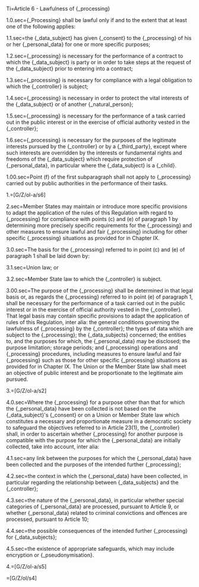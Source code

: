 Ti=Article 6 - Lawfulness of {_processing}

1.0.sec={_Processing} shall be lawful only if and to the extent that at least one of the following applies:

1.1.sec=the {_data_subject} has given {_consent} to the {_processing} of his or her {_personal_data} for one or more specific purposes;

1.2.sec={_processing} is necessary for the performance of a contract to which the {_data_subject} is party or in order to take steps at the request of the {_data_subject} prior to entering into a contract;

1.3.sec={_processing} is necessary for compliance with a legal obligation to which the {_controller} is subject;

1.4.sec={_processing} is necessary in order to protect the vital interests of the {_data_subject} or of another {_natural_person};

1.5.sec={_processing} is necessary for the performance of a task carried out in the public interest or in the exercise of official authority vested in the {_controller};

1.6.sec={_processing} is necessary for the purposes of the legitimate interests pursued by the {_controller} or by a {_third_party}, except where such interests are overridden by the interests or fundamental rights and freedoms of the {_data_subject} which require protection of {_personal_data}, in particular where the {_data_subject} is a {_child}.

1.00.sec=Point (f) of the first subparagraph shall not apply to {_processing} carried out by public authorities in the performance of their tasks.

1.=[G/Z/ol-a/s6]

2.sec=Member States may maintain or introduce more specific provisions to adapt the application of the rules of this Regulation with regard to {_processing} for compliance with points (c) and (e) of paragraph 1 by determining more precisely specific requirements for the {_processing} and other measures to ensure lawful and fair {_processing} including for other specific {_processing} situations as provided for in Chapter IX.

3.0.sec=The basis for the {_processing} referred to in point (c) and (e) of paragraph 1 shall be laid down by:

3.1.sec=Union law; or

3.2.sec=Member State law to which the {_controller} is subject.

3.00.sec=The purpose of the {_processing} shall be determined in that legal basis or, as regards the {_processing} referred to in point (e) of paragraph 1, shall be necessary for the performance of a task carried out in the public interest or in the exercise of official authority vested in the {_controller}. That legal basis may contain specific provisions to adapt the application of rules of this Regulation, inter alia: the general conditions governing the lawfulness of {_processing} by the {_controller}; the types of data which are subject to the {_processing}; the {_data_subjects} concerned; the entities to, and the purposes for which, the {_personal_data} may be disclosed; the purpose limitation; storage periods; and {_processing} operations and {_processing} procedures, including measures to ensure lawful and fair {_processing} such as those for other specific {_processing} situations as provided for in Chapter IX. The Union or the Member State law shall meet an objective of public interest and be proportionate to the legitimate aim pursued.

3.=[G/Z/ol-a/s2]

4.0.sec=Where the {_processing} for a purpose other than that for which the {_personal_data} have been collected is not based on the {_data_subject}'s {_consent} or on a Union or Member State law which constitutes a necessary and proportionate measure in a democratic society to safeguard the objectives referred to in Article 23(1), the {_controller} shall, in order to ascertain whether {_processing} for another purpose is compatible with the purpose for which the {_personal_data} are initially collected, take into account, inter alia:

4.1.sec=any link between the purposes for which the {_personal_data} have been collected and the purposes of the intended further {_processing};

4.2.sec=the context in which the {_personal_data} have been collected, in particular regarding the relationship between {_data_subjects} and the {_controller};

4.3.sec=the nature of the {_personal_data}, in particular whether special categories of {_personal_data} are processed, pursuant to Article 9, or whether {_personal_data} related to criminal convictions and offences are processed, pursuant to Article 10;

4.4.sec=the possible consequences of the intended further {_processing} for {_data_subjects};

4.5.sec=the existence of appropriate safeguards, which may include encryption or {_pseudonymisation}.

4.=[G/Z/ol-a/s5]

=[G/Z/ol/s4]
